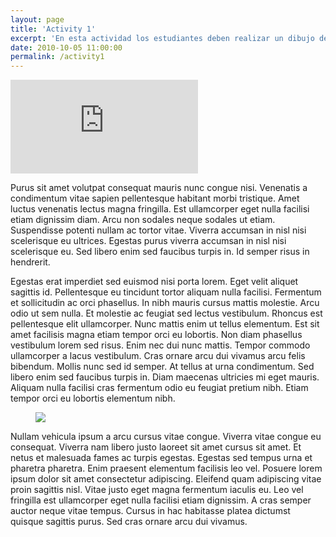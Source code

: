 ```yaml
---
layout: page
title: 'Activity 1'
excerpt: 'En esta actividad los estudiantes deben realizar un dibujo de los miembros mas importantes de su familia.'
date: 2010-10-05 11:00:00
permalink: /activity1
---
```

<div class="video">
  <iframe class="video-frame" src="https://www.youtube.com/embed/-u77XdL8_B4" title="YouTube video player" frameborder="0" allow="accelerometer; autoplay; clipboard-write; encrypted-media; gyroscope; picture-in-picture" allowfullscreen></iframe>
</div>

Purus sit amet volutpat consequat mauris nunc congue nisi. Venenatis a condimentum vitae sapien pellentesque habitant morbi tristique. Amet luctus venenatis lectus magna fringilla. Est ullamcorper eget nulla facilisi etiam dignissim diam. Arcu non sodales neque sodales ut etiam. Suspendisse potenti nullam ac tortor vitae. Viverra accumsan in nisl nisi scelerisque eu ultrices. Egestas purus viverra accumsan in nisl nisi scelerisque eu. Sed libero enim sed faucibus turpis in. Id semper risus in hendrerit.

Egestas erat imperdiet sed euismod nisi porta lorem. Eget velit aliquet sagittis id. Pellentesque eu tincidunt tortor aliquam nulla facilisi. Fermentum et sollicitudin ac orci phasellus. In nibh mauris cursus mattis molestie. Arcu odio ut sem nulla. Et molestie ac feugiat sed lectus vestibulum. Rhoncus est pellentesque elit ullamcorper. Nunc mattis enim ut tellus elementum. Est sit amet facilisis magna etiam tempor orci eu lobortis. Non diam phasellus vestibulum lorem sed risus. Enim nec dui nunc mattis. Tempor commodo ullamcorper a lacus vestibulum. Cras ornare arcu dui vivamus arcu felis bibendum. Mollis nunc sed id semper. At tellus at urna condimentum. Sed libero enim sed faucibus turpis in. Diam maecenas ultricies mi eget mauris. Aliquam nulla facilisi cras fermentum odio eu feugiat pretium nibh. Etiam tempor orci eu lobortis elementum nibh.

<figure class="full-width-image">
  <img src="https://images.unsplash.com/photo-1609220136736-443140cffec6?ixid=MnwxMjA3fDB8MHxwaG90by1wYWdlfHx8fGVufDB8fHx8&ixlib=rb-1.2.1&auto=format&fit=crop&w=1170&q=80">
</figure>

Nullam vehicula ipsum a arcu cursus vitae congue. Viverra vitae congue eu consequat. Viverra nam libero justo laoreet sit amet cursus sit amet. Et netus et malesuada fames ac turpis egestas. Egestas sed tempus urna et pharetra pharetra. Enim praesent elementum facilisis leo vel. Posuere lorem ipsum dolor sit amet consectetur adipiscing. Eleifend quam adipiscing vitae proin sagittis nisl. Vitae justo eget magna fermentum iaculis eu. Leo vel fringilla est ullamcorper eget nulla facilisi etiam dignissim. A cras semper auctor neque vitae tempus. Cursus in hac habitasse platea dictumst quisque sagittis purus. Sed cras ornare arcu dui vivamus.

